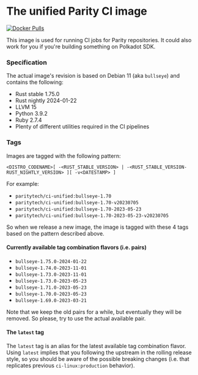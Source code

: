 # The unified Parity CI image

[![Docker Pulls](https://img.shields.io/docker/pulls/paritytech/ci-unified)](https://hub.docker.com/r/paritytech/ci-unified/tags)


This image is used for running CI jobs for Parity repositories. It could also work for you if you're building something on Polkadot SDK.

### Specification

The actual image's revision is based on Debian 11 (aka `bullseye`) and contains the following:

* Rust stable 1.75.0
* Rust nightly 2024-01-22
* LLVM 15
* Python 3.9.2
* Ruby 2.7.4
* Plenty of different utilities required in the CI pipelines

### Tags

Images are tagged with the following pattern:
```
<DISTRO_CODENAME>[ -<RUST_STABLE_VERSION> | -<RUST_STABLE_VERSION-RUST_NIGHTLY_VERSION> ][ -v<DATESTAMP> ]
```

For example:

* `paritytech/ci-unified:bullseye-1.70`
* `paritytech/ci-unified:bullseye-1.70-v20230705`
* `paritytech/ci-unified:bullseye-1.70-2023-05-23`
* `paritytech/ci-unified:bullseye-1.70-2023-05-23-v20230705`

So when we release a new image, the image is tagged with these 4 tags based on the pattern described above.

#### Currently available tag combination flavors (i.e. pairs)

* `bullseye-1.75.0-2024-01-22`
* `bullseye-1.74.0-2023-11-01`
* `bullseye-1.73.0-2023-11-01`
* `bullseye-1.73.0-2023-05-23`
* `bullseye-1.71.0-2023-05-23`
* `bullseye-1.70.0-2023-05-23`
* `bullseye-1.69.0-2023-03-21`

Note that we keep the old pairs for a while, but eventually they will be removed. So please, try to use the actual available pair.

#### The `latest` tag

The `latest` tag is an alias for the latest available tag combination flavor. Using `latest` implies that you following the upstream in the rolling release style, so you should be aware of the possible breaking changes (i.e. that replicates previous `ci-linux:production` behavior).
